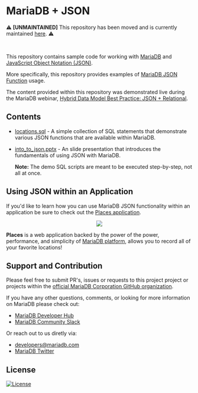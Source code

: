 # MariaDB + JSON

⚠️ **[UNMAINTAINED]** This repository has been moved and is currently maintained [here](https://github.com/mariadb-developers/mariadb-json-samples). ⚠️

<br />

This repository contains sample code for working with [MariaDB](https://mariadb.com) and [JavaScript Object Notation (JSON)](https://www.json.org/json-en.html).

More specifically, this repository provides examples of [MariaDB JSON Function](https://mariadb.com/kb/en/json-functions/) usage.  

The content provided within this repository was demonstrated live during the MariaDB webinar, [Hybrid Data Model Best Practice: JSON + Relational](https://go.mariadb.com/21Q3-WBN-GLBL-OSSG-JSON-Hybrid-Data-Models-2021-06-15_Registration-LP.html?_ga=2.10936116.147413038.1623592041-1325804051.1609963010&_gac=1.248886645.1623452563.Cj0KCQjwk4yGBhDQARIsACGfAevWgi9zK2F3vjeZiYG6E-UPJRdRezA4P9CmugDX5SY0Cx72qbuDMWsaAtxMEALw_wcB).

## Contents

* [locations.sql](demos/locations.sql) - A simple collection of SQL statements that demonstrate various JSON functions that are available within MariaDB.
* [into_to_json.pptx](presentations/intro_to_json.pptx) - An slide presentation that introduces the fundamentals of using JSON with MariaDB.

    **Note:** The demo SQL scripts are meant to be executed step-by-step, not all at once.

## Using JSON within an Application

If you'd like to learn how you can use MariaDB JSON functionality within an application be sure to check out the [Places application](https://github.com/mariadb-corporation/dev-example-places).

<p align="center">
    <kbd>
        <img src="https://github.com/mariadb-corporation/dev-example-places/blob/master/media/map.png?raw=true" />
    </kbd>
</p>

**Places** is a web application backed by the power of the power, performance, and simplicity of [MariaDB platform](https://mariadb.com/products/mariadb-platform/), allows you to record all of your favorite locations!

## Support and Contribution <a name="support-contribution"></a>

Please feel free to submit PR's, issues or requests to this project project or projects within the [official MariaDB Corporation GitHub organization](https://github.com/mariadb-corporation).

If you have any other questions, comments, or looking for more information on MariaDB please check out:

* [MariaDB Developer Hub](https://mariadb.com/developers)
* [MariaDB Community Slack](https://r.mariadb.com/join-community-slack)

Or reach out to us diretly via:

* [developers@mariadb.com](mailto:developers@mariadb.com)
* [MariaDB Twitter](https://twitter.com/mariadb)

## License <a name="license"></a>
[![License](https://img.shields.io/badge/License-MIT-blue.svg?style=plastic)](https://opensource.org/licenses/MIT)
